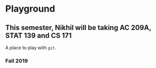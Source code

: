 # Playground

## This semester, Nikhil will be taking AC 209A, STAT 139 and CS 171

A place to play with `git`.

### Fall 2019
